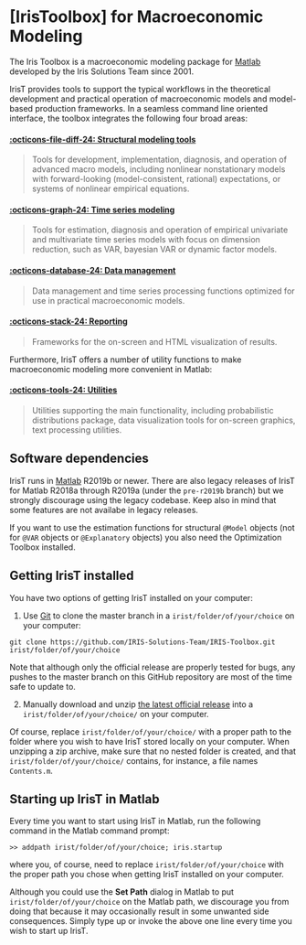 
# [IrisToolbox] for Macroeconomic Modeling

The Iris Toolbox is a macroeconomic modeling package for
[Matlab](https://www.mathworks.com) developed by the Iris Solutions Team since
2001.

IrisT provides tools to support the typical workflows in the theoretical development
and practical operation of macroeconomic models and model-based production frameworks. 
In a seamless command line oriented interface, the toolbox integrates the following four broad areas:

#### [:octicons-file-diff-24: Structural modeling tools](StructuralModeling/index.md)
> 
> Tools for development, implementation, diagnosis, and operation of advanced macro
> models, including nonlinear nonstationary models with forward-looking
> (model-consistent, rational) expectations, or systems of nonlinear
> empirical equations.
> 

#### [:octicons-graph-24: Time series modeling](TimeSeriesModeling/index.md)
> 
> Tools for estimation, diagnosis and operation of empirical univariate and
> multivariate time series models with focus on dimension reduction, such
> as VAR, bayesian VAR or dynamic factor models.
> 

#### [:octicons-database-24: Data management](DataManagement/index.md)
> 
> Data management and time series processing functions optimized for use in
> practical macroeconomic models.
> 

#### [:octicons-stack-24: Reporting](Reporting/index.md)
> 
> Frameworks for the on-screen and HTML visualization of results.
> 

Furthermore, IrisT offers a number of utility functions to make
macroeconomic modeling more convenient in Matlab:

#### [:octicons-tools-24: Utilities](Utilities/index.md)
> 
> Utilities supporting the main functionality, including probabilistic
> distributions package, data visualization tools for on-screen graphics,
> text processing utilities.
> 


## Software dependencies

IrisT runs in [Matlab](https://www.mathworks.com/matlab) R2019b or newer.
There are also legacy releases of IrisT for Matlab R2018a through R2019a
(under the `pre-r2019b` branch) but we strongly discourage using the legacy
codebase. Keep also in mind that some features are not availabe in legacy
releases.

If you want to use the estimation functions for structural `@Model` objects
(not for `@VAR` objects or `@Explanatory` objects) you also need the
Optimization Toolbox installed.


## Getting IrisT installed

You have two options of getting IrisT installed on your computer:

1. Use [Git](https://git-scm.com) to clone the master branch in a
   `irist/folder/of/your/choice` on your computer:

```
git clone https://github.com/IRIS-Solutions-Team/IRIS-Toolbox.git irist/folder/of/your/choice
```

Note that although only the official release are properly tested for bugs,
any pushes to the master branch on this GitHub repository are most of the
time safe to update to.

2. Manually download and unzip [the latest official
   release](https://github.com/IRIS-Solutions-Team/IRIS-Toolbox/releases/tag/Release-20210802)
   into a `irist/folder/of/your/choice/` on your computer.

Of course, replace `irist/folder/of/your/choice/` with a proper path to the
folder where you wish to have IrisT stored locally on your computer. When
unzipping a zip archive, make sure that no nested folder is created, and
that `irist/folder/of/your/choice/` contains, for instance, a file names
`Contents.m`.


## Starting up IrisT in Matlab

Every time you want to start using IrisT in Matlab, run the following
command in the Matlab command prompt:

```
>> addpath irist/folder/of/your/choice; iris.startup
```

where you, of course, need to replace `irist/folder/of/your/choice` with
the proper path you chose when getting IrisT installed on your computer.

Although you could use the **Set Path** dialog in Matlab to put
`irist/folder/of/your/choice` on the Matlab path, we discourage you from
doing that because it may occasionally result in some unwanted side
consequences. Simply type up or invoke the above one line every time you
wish to start up IrisT.

